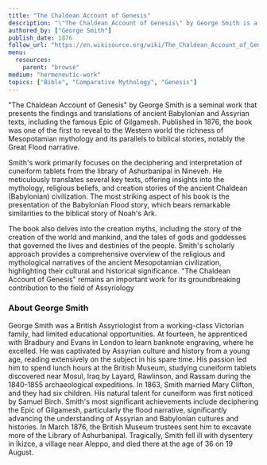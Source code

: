 ```yaml
---
title: "The Chaldean Account of Genesis"
description: "\"The Chaldean Account of Genesis\" by George Smith is a seminal work that presents the findings and translations of ancient Babylonian and Assyrian texts, including the famous Epic of Gilgamesh. Published in 1876, the book was one of the first to reveal to the Western world the richness of Mesopotamian mythology and its parallels to biblical stories, notably the Great Flood narrative. Smith's work primarily focuses on the deciphering and interpretation of cuneiform tablets from the library of Ashurbanipal in Nineveh. He meticulously translates several key texts, offering insights into the mythology, religious beliefs, and creation stories of the ancient Chaldean (Babylonian) civilization. The most striking aspect of his book is the presentation of the Babylonian Flood story, which bears remarkable similarities to the biblical story of Noah's Ark."
authored_by: ["George Smith"]
publish_date: 1876
follow_url: "https://en.wikisource.org/wiki/The_Chaldean_Account_of_Genesis"
menu:
  resources:
    parent: "browse"
medium: "hermeneutic-work"
topics: ["Bible", "Comparative Mythology", "Genesis"]
---
```


"The Chaldean Account of Genesis" by George Smith is a seminal work that presents the findings and translations of ancient Babylonian and Assyrian texts, including the famous Epic of Gilgamesh. Published in 1876, the book was one of the first to reveal to the Western world the richness of Mesopotamian mythology and its parallels to biblical stories, notably the Great Flood narrative.

Smith's work primarily focuses on the deciphering and interpretation of cuneiform tablets from the library of Ashurbanipal in Nineveh. He meticulously translates several key texts, offering insights into the mythology, religious beliefs, and creation stories of the ancient Chaldean (Babylonian) civilization. The most striking aspect of his book is the presentation of the Babylonian Flood story, which bears remarkable similarities to the biblical story of Noah's Ark.

The book also delves into the creation myths, including the story of the creation of the world and mankind, and the tales of gods and goddesses that governed the lives and destinies of the people. Smith's scholarly approach provides a comprehensive overview of the religious and mythological narratives of the ancient Mesopotamian civilization, highlighting their cultural and historical significance. "The Chaldean Account of Genesis" remains an important work for its groundbreaking contribution to the field of Assyriology 

### About George Smith

George Smith was a British Assyriologist from a working-class Victorian family, had limited educational opportunities. At fourteen, he apprenticed with Bradbury and Evans in London to learn banknote engraving, where he excelled. He was captivated by Assyrian culture and history from a young age, reading extensively on the subject in his spare time. His passion led him to spend lunch hours at the British Museum, studying cuneiform tablets discovered near Mosul, Iraq by Layard, Rawlinson, and Rassam during the 1840-1855 archaeological expeditions. In 1863, Smith married Mary Clifton, and they had six children. His natural talent for cuneiform was first noticed by Samuel Birch. Smith's most significant achievements include deciphering the Epic of Gilgamesh, particularly the flood narrative, significantly advancing the understanding of Assyrian and Babylonian cultures and histories. In March 1876, the British Museum trustees sent him to excavate more of the Library of Ashurbanipal. Tragically, Smith fell ill with dysentery in İkizce, a village near Aleppo, and died there at the age of 36 on 19 August.